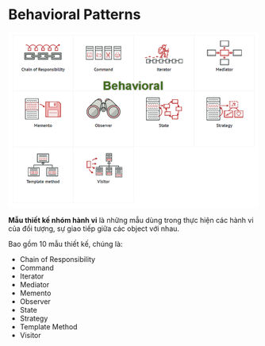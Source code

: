 # Behavioral Patterns
![img.png](../../../../assets/behavioral.png)

**Mẫu thiết kế nhóm hành vi** là những mẫu dùng trong thực hiện các hành vi của đối tượng, sự giao tiếp giữa các object với nhau.

Bao gồm 10 mẫu thiết kế, chúng là:
- Chain of Responsibility
- Command
- Iterator
- Mediator
- Memento
- Observer
- State
- Strategy
- Template Method
- Visitor
